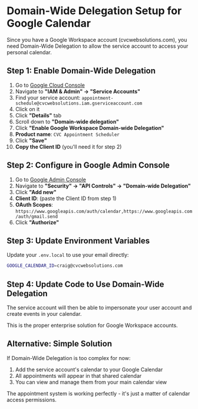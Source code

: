 # Domain-Wide Delegation Setup for Google Calendar

Since you have a Google Workspace account (cvcwebsolutions.com), you need Domain-Wide Delegation to allow the service account to access your personal calendar.

## Step 1: Enable Domain-Wide Delegation

1. Go to [Google Cloud Console](https://console.cloud.google.com/)
2. Navigate to **"IAM & Admin" → "Service Accounts"**
3. Find your service account: `appointment-schedule@cvcwebsolutions.iam.gserviceaccount.com`
4. Click on it
5. Click **"Details"** tab
6. Scroll down to **"Domain-wide delegation"**
7. Click **"Enable Google Workspace Domain-wide Delegation"**
8. **Product name**: `CVC Appointment Scheduler`
9. Click **"Save"**
10. **Copy the Client ID** (you'll need it for step 2)

## Step 2: Configure in Google Admin Console

1. Go to [Google Admin Console](https://admin.google.com/)
2. Navigate to **"Security" → "API Controls" → "Domain-wide Delegation"**
3. Click **"Add new"**
4. **Client ID**: (paste the Client ID from step 1)
5. **OAuth Scopes**: `https://www.googleapis.com/auth/calendar,https://www.googleapis.com/auth/gmail.send`
6. Click **"Authorize"**

## Step 3: Update Environment Variables

Update your `.env.local` to use your email directly:

```bash
GOOGLE_CALENDAR_ID=craig@cvcwebsolutions.com
```

## Step 4: Update Code to Use Domain-Wide Delegation

The service account will then be able to impersonate your user account and create events in your calendar.

This is the proper enterprise solution for Google Workspace accounts.

## Alternative: Simple Solution

If Domain-Wide Delegation is too complex for now:

1. Add the service account's calendar to your Google Calendar
2. All appointments will appear in that shared calendar
3. You can view and manage them from your main calendar view

The appointment system is working perfectly - it's just a matter of calendar access permissions.